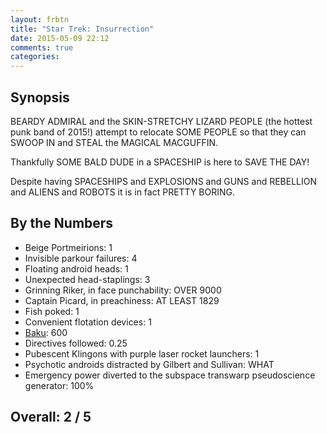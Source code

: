 ```yaml
---
layout: frbtn
title: "Star Trek: Insurrection"
date: 2015-05-09 22:12
comments: true
categories: 
---
```


## Synopsis

BEARDY ADMIRAL and the SKIN-STRETCHY LIZARD PEOPLE (the hottest punk band of 2015!) attempt to relocate SOME PEOPLE so that they can SWOOP IN and STEAL the MAGICAL MACGUFFIN.

Thankfully SOME BALD DUDE in a SPACESHIP is here to SAVE THE DAY!

Despite having SPACESHIPS and EXPLOSIONS and GUNS and REBELLION and ALIENS and ROBOTS it is in fact PRETTY BORING.

## By the Numbers

* Beige Portmeirions: 1
* Invisible parkour failures: 4
* Floating android heads: 1
* Unexpected head-staplings: 3
* Grinning Riker, in face punchability: OVER 9000
* Captain Picard, in preachiness: AT LEAST 1829
* Fish poked: 1
* Convenient flotation devices: 1
* [Baku](http://en.wikipedia.org/wiki/Baku): 600
* Directives followed: 0.25
* Pubescent Klingons with purple laser rocket launchers: 1
* Psychotic androids distracted by Gilbert and Sullivan: WHAT
* Emergency power diverted to the subspace transwarp pseudoscience generator: 100%

## Overall: 2 / 5

